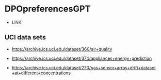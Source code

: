 # DPOpreferencesGPT

* LINK

## UCI data sets

* https://archive.ics.uci.edu/dataset/360/air+quality

* https://archive.ics.uci.edu/dataset/374/appliances+energy+prediction

* https://archive.ics.uci.edu/dataset/270/gas+sensor+array+drift+dataset+at+different+concentrations
